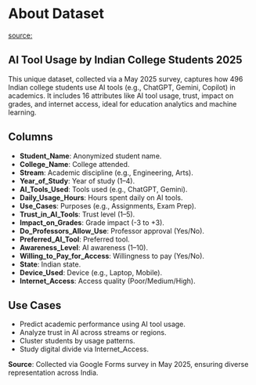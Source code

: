# About Dataset

[source:](https://www.kaggle.com/datasets/rakeshkapilavai/ai-tool-usage-by-indian-college-students-2025)

## AI Tool Usage by Indian College Students 2025

This unique dataset, collected via a May 2025 survey, captures how 496 Indian college
students use AI tools (e.g., ChatGPT, Gemini, Copilot) in academics. It includes
16 attributes like AI tool usage, trust, impact on grades, and internet access,
ideal for education analytics and machine learning.

## Columns

- **Student_Name**: Anonymized student name.
- **College_Name**: College attended.
- **Stream**: Academic discipline (e.g., Engineering, Arts).
- **Year_of_Study**: Year of study (1–4).
- **AI_Tools_Used**: Tools used (e.g., ChatGPT, Gemini).
- **Daily_Usage_Hours**: Hours spent daily on AI tools.
- **Use_Cases**: Purposes (e.g., Assignments, Exam Prep).
- **Trust_in_AI_Tools**: Trust level (1–5).
- **Impact_on_Grades**: Grade impact (-3 to +3).
- **Do_Professors_Allow_Use**: Professor approval (Yes/No).
- **Preferred_AI_Tool**: Preferred tool.
- **Awareness_Level**: AI awareness (1–10).
- **Willing_to_Pay_for_Access**: Willingness to pay (Yes/No).
- **State**: Indian state.
- **Device_Used**: Device (e.g., Laptop, Mobile).
- **Internet_Access**: Access quality (Poor/Medium/High).

## Use Cases

- Predict academic performance using AI tool usage.
- Analyze trust in AI across streams or regions.
- Cluster students by usage patterns.
- Study digital divide via Internet_Access.

**Source**: Collected via Google Forms survey in May 2025, ensuring diverse representation
across India.
